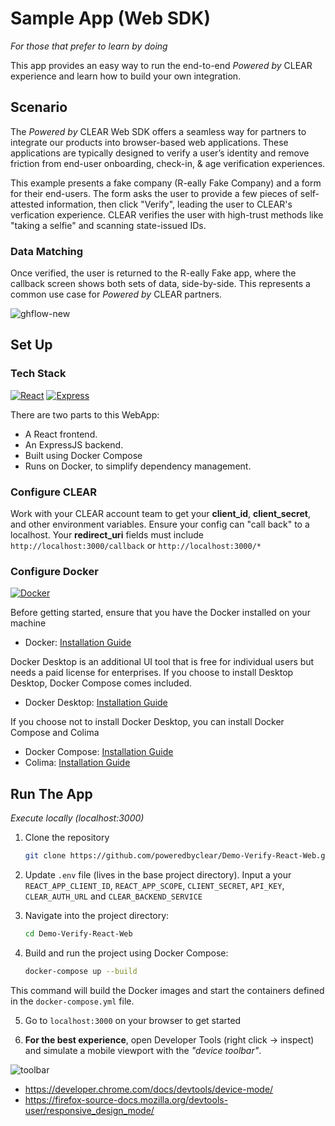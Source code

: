 # Sample App (Web SDK)
_For those that prefer to learn by doing_ 

This app provides an easy way to run the end-to-end _Powered by_ CLEAR experience and learn how to build your own integration. 

## Scenario
The _Powered by_ CLEAR Web SDK offers a seamless way for partners to integrate our products into browser-based web applications. These applications are typically designed to verify a user’s identity and remove friction from end-user onboarding, check-in, & age verification experiences. 

This example presents a fake company (R-eally Fake Company) and a form for their end-users. The form asks the user to provide a few pieces of self-attested information, then click "Verify", leading the user to CLEAR's verfication experience. CLEAR verifies the user with high-trust methods like "taking a selfie" and scanning state-issued IDs. 

### Data Matching
Once verified, the user is returned to the R-eally Fake app, where the callback screen shows both sets of data, side-by-side. This represents a common use case for _Powered by_ CLEAR partners.

![ghflow-new](https://github.com/poweredbyclear/Demo-Verify-React-Web/assets/111535748/305c1e4a-9a4d-48a2-8950-b05e1eb08636)

## Set Up 

### Tech Stack
[![React][React.js]][React-url] [![Express][Express.js]][Express-url]

There are two parts to this WebApp: 
- A React frontend. 
- An ExpressJS backend. 
- Built using Docker Compose
- Runs on Docker, to simplify dependency management. 

### Configure CLEAR

Work with your CLEAR account team to get your **client_id**, **client_secret**, and other environment variables. Ensure your config can "call back" to a localhost. Your **redirect_uri** fields must include `http://localhost:3000/callback` or `http://localhost:3000/*`

### Configure Docker
[![Docker][Dockerlogo]][Docker-url]

Before getting started, ensure that you have the Docker installed on your machine
- Docker: [Installation Guide](https://docs.docker.com/install/)

Docker Desktop is an additional UI tool that is free for individual users but needs a paid license for enterprises. If you choose to install Desktop Desktop, Docker Compose comes included. 
- Docker Desktop: [Installation Guide](https://www.docker.com/products/docker-desktop/)

If you choose not to install Docker Desktop, you can install Docker Compose and Colima
- Docker Compose: [Installation Guide](https://docs.docker.com/compose/install/)
- Colima: [Installation Guide](https://github.com/abiosoft/colima)

## Run The App
_Execute locally (localhost:3000)_

1. Clone the repository 
   ```sh
   git clone https://github.com/poweredbyclear/Demo-Verify-React-Web.git
   ```
   
2. Update `.env` file (lives in the base project directory). Input a your `REACT_APP_CLIENT_ID`, `REACT_APP_SCOPE`, `CLIENT_SECRET`, `API_KEY`, `CLEAR_AUTH_URL` and `CLEAR_BACKEND_SERVICE`

3. Navigate into the project directory:
   ```sh
   cd Demo-Verify-React-Web
   ```

4. Build and run the project using Docker Compose:
   ```sh
   docker-compose up --build
   ```
   
This command will build the Docker images and start the containers defined in the `docker-compose.yml` file.

5. Go to `localhost:3000` on your browser to get started

6. **For the best experience**, open Developer Tools (right click -> inspect) and simulate a mobile viewport with the _"device toolbar"_.

![toolbar](https://github.com/unrestrictedidentity/Demo-App-React-ExpressJS/assets/111535748/bf75c48e-16dc-4bd2-b1c9-0db0de8b9625)

- https://developer.chrome.com/docs/devtools/device-mode/
- https://firefox-source-docs.mozilla.org/devtools-user/responsive_design_mode/

[React.js]: https://img.shields.io/badge/React-20232A?style=for-the-badge&logo=react&logoColor=61DAFB
[React-url]: https://reactjs.org/
[Express.js]: https://img.shields.io/badge/express.js-4A4A55?style=for-the-badge&logo=express&logoColor=4FC08D
[Express-url]: https://expressjs.com/
[Dockerlogo]: https://img.shields.io/badge/docker-20232A?style=for-the-badge&logo=docker&logoColor=61DAFB
[Docker-url]: [https://expressjs.com/](https://docs.docker.com)https://docs.docker.com


